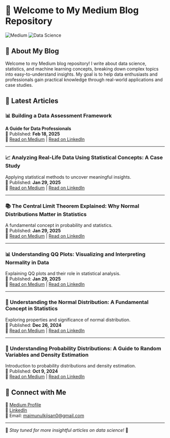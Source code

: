 # 📢 Welcome to My Medium Blog Repository

![Medium](https://img.shields.io/badge/Medium-Blog-green?style=for-the-badge&logo=medium)
![Data Science](https://img.shields.io/badge/Data%20Science-Insights-blue?style=for-the-badge&logo=python)

## 🚀 About My Blog
Welcome to my Medium blog repository! I write about data science, statistics, and machine learning concepts, breaking down complex topics into easy-to-understand insights. My goal is to help data enthusiasts and professionals gain practical knowledge through real-world applications and case studies.

## 📝 Latest Articles

### 📊 Building a Data Assessment Framework
**A Guide for Data Professionals**  
📅 Published: **Feb 18, 2025**  
🔗 [Read on Medium](https://medium.com/@maimunulkjisan0/building-a-data-assessment-framework-from-dirty-data-to-clean-insights-c1aa6cf5506b) | [Read on LinkedIn](https://www.linkedin.com/pulse/building-data-assessment-framework-from-dirty-clean-insights-jisan-3qudf/?trackingId=2A5G1oYQSZC61PLW5u1L7A%3D%3D)

---

### 📈 Analyzing Real-Life Data Using Statistical Concepts: A Case Study
Applying statistical methods to uncover meaningful insights.  
📅 Published: **Jan 29, 2025**  
🔗 [Read on Medium](https://medium.com/@maimunulkjisan0/analyzing-real-life-data-using-statistical-concepts-a-case-study-68988059f5da) | [Read on LinkedIn](https://www.linkedin.com/pulse/analyzing-real-life-data-using-statistical-concepts-case-jisan-q1dqc/?trackingId=2A5G1oYQSZC61PLW5u1L7A%3D%3D)

---

### 📚 The Central Limit Theorem Explained: Why Normal Distributions Matter in Statistics
A fundamental concept in probability and statistics.  
📅 Published: **Jan 29, 2025**  
🔗 [Read on Medium](https://medium.com/@maimunulkjisan0/the-central-limit-theorem-explained-why-normal-distributions-matter-in-statistics-d3fb2d601554) | [Read on LinkedIn](https://www.linkedin.com/pulse/central-limit-theorem-explained-why-normal-matter-statistics-jisan-irrfc/?trackingId=2A5G1oYQSZC61PLW5u1L7A%3D%3D)

---

### 📊 Understanding QQ Plots: Visualizing and Interpreting Normality in Data
Explaining QQ plots and their role in statistical analysis.  
📅 Published: **Jan 29, 2025**  
🔗 [Read on Medium](https://medium.com/@maimunulkjisan0/understanding-qq-plots-visualizing-and-interpreting-normality-in-data-da2e97d80c37) | [Read on LinkedIn](https://www.linkedin.com/pulse/understanding-qq-plots-visualizing-interpreting-normality-jisan-jlrvf/?trackingId=2A5G1oYQSZC61PLW5u1L7A%3D%3D)

---

### 🔬 Understanding the Normal Distribution: A Fundamental Concept in Statistics
Exploring properties and significance of normal distribution.  
📅 Published: **Dec 26, 2024**  
🔗 [Read on Medium](https://medium.com/@maimunulkjisan0/understanding-the-normal-distribution-a-fundamental-concept-in-statistics-5ab10e7c7896) | [Read on LinkedIn](https://www.linkedin.com/pulse/understanding-normal-distribution-fundamental-concept-jisan-hkjic/?trackingId=2A5G1oYQSZC61PLW5u1L7A%3D%3D)

---

### 🎲 Understanding Probability Distributions: A Guide to Random Variables and Density Estimation
Introduction to probability distributions and density estimation.  
📅 Published: **Oct 9, 2024**  
🔗 [Read on Medium](https://medium.com/@maimunulkjisan0/understanding-probability-distributions-a-guide-to-random-variables-and-density-estimation-e368918f0dab) | [Read on LinkedIn](https://www.linkedin.com/pulse/understanding-probability-distributions-guide-random-variables-jisan-be57c/?trackingId=2A5G1oYQSZC61PLW5u1L7A%3D%3D)

## 📡 Connect with Me
🔗 [Medium Profile](https://medium.com/@maimunulkjisan0)  
🔗 [LinkedIn](https://www.linkedin.com/in/maimunul-karim-jisan-6371a7140/)  
📧 Email: maimunulkjisan0@gmail.com

---

📌 *Stay tuned for more insightful articles on data science!* 🚀

